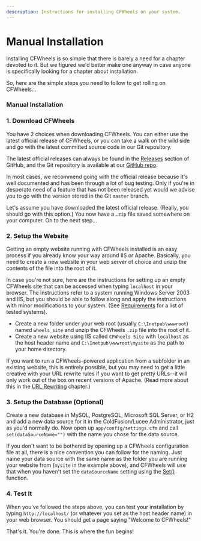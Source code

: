 ```yaml
---
description: Instructions for installing CFWheels on your system.
---
```


# Manual Installation

Installing CFWheels is so simple that there is barely a need for a chapter devoted to it. But we figured we'd better make one anyway in case anyone is specifically looking for a chapter about installation.

So, here are the simple steps you need to follow to get rolling on CFWheels...

### Manual Installation

### 1. Download CFWheels

You have 2 choices when downloading CFWheels. You can either use the latest official release of CFWheels, or you can take a walk on the wild side and go with the latest committed source code in our Git repository.

The latest official releases can always be found in the [Releases](https://github.com/cfwheels/cfwheels/releases) section of GitHub, and the Git repository is available at our [GitHub repo](https://github.com/cfwheels/cfwheels).

In most cases, we recommend going with the official release because it's well documented and has been through a lot of bug testing. Only if you're in desperate need of a feature that has not been released yet would we advise you to go with the version stored in the Git `master` branch.

Let's assume you have downloaded the latest official release. (Really, you should go with this option.) You now have a `.zip` file saved somewhere on your computer. On to the next step...

### 2. Setup the Website

Getting an empty website running with CFWheels installed is an easy process if you already know your way around IIS or Apache. Basically, you need to create a new website in your web server of choice and unzip the contents of the file into the root of it.

In case you're not sure, here are the instructions for setting up an empty CFWheels site that can be accessed when typing `localhost` in your browser. The instructions refer to a system running Windows Server 2003 and IIS, but you should be able to follow along and apply the instructions with minor modifications to your system. (See [Requirements](https://guides.cfwheels.org/2.5.0/v/3.0.0-snapshot/introduction/requirements) for a list of tested systems).

* Create a new folder under your web root (usually `C:\Inetpub\wwwroot`) named `wheels_site` and unzip the CFWheels `.zip` file into the root of it.
* Create a new website using IIS called `CFWheels Site` with `localhost` as the host header name and `C:\Inetpub\wwwroot\mysite` as the path to your home directory.

If you want to run a CFWheels-powered application from a subfolder in an existing website, this is entirely possible, but you may need to get a little creative with your URL rewrite rules if you want to get pretty URLs--it will only work out of the box on recent versions of Apache. (Read more about this in the [URL Rewriting](https://guides.cfwheels.org/2.5.0/v/3.0.0-snapshot/handling-requests-with-controllers/url-rewriting) chapter.)

### 3. Setup the Database (Optional)

Create a new database in MySQL, PostgreSQL, Microsoft SQL Server, or H2 and add a new data source for it in the ColdFusion/Lucee Administrator, just as you'd normally do. Now open up `app/config/settings.cfm` and call `set(dataSourceName="")` with the name you chose for the data source.

If you don't want to be bothered by opening up a CFWheels configuration file at all, there is a nice convention you can follow for the naming. Just name your data source with the same name as the folder you are running your website from (`mysite` in the example above), and CFWheels will use that when you haven't set the `dataSourceName` setting using the [Set()](https://api.cfwheels.org/v3.0.0-SNAPSHOT/set.html) function.

### 4. Test It

When you've followed the steps above, you can test your installation by typing `http://localhost/` (or whatever you set as the host header name) in your web browser. You should get a page saying "Welcome to CFWheels!"

That's it. You're done. This is where the fun begins!
